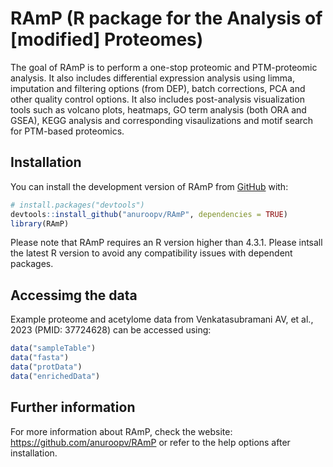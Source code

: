 
<!-- README.md is generated from README.Rmd. Please edit that file -->

# RAmP (R package for the Analysis of \[modified\] Proteomes)

<!-- badges: start -->
<!-- badges: end -->

The goal of RAmP is to perform a one-stop proteomic and PTM-proteomic
analysis. It also includes differential expression analysis using limma,
imputation and filtering options (from DEP), batch corrections, PCA and
other quality control options. It also includes post-analysis
visualization tools such as volcano plots, heatmaps, GO term analysis
(both ORA and GSEA), KEGG analysis and corresponding visaulizations and
motif search for PTM-based proteomics.

## Installation

You can install the development version of RAmP from
[GitHub](https://github.com/anuroopv/RAmP) with:

``` r
# install.packages("devtools")
devtools::install_github("anuroopv/RAmP", dependencies = TRUE)
library(RAmP)
```

Please note that RAmP requires an R version higher than 4.3.1. Please
intsall the latest R version to avoid any compatibility issues with
dependent packages.

## Accessimg the data

Example proteome and acetylome data from Venkatasubramani AV, et al.,
2023 (PMID: 37724628) can be accessed using:

``` r
data("sampleTable")
data("fasta")
data("protData")
data("enrichedData")
```

## Further information

For more information about RAmP, check the website:
<https://github.com/anuroopv/RAmP> or refer to the help options after
installation.

